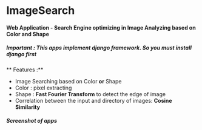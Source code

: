 # ImageSearch

#### Web Application - Search Engine optimizing in Image Analyzing based on Color and Shape

##### Important : This apps implement __django framework__. So you must install django first

** Features :**
* Image Searching based on Color __or__ Shape
* Color : pixel extracting
* Shape : __Fast Fourier Transform__ to detect the edge of image
* Correlation between the input and directory of images: __Cosine Similarity__

##### Screenshot of apps
